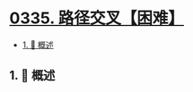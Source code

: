 # [0335. 路径交叉【困难】](https://github.com/Tdahuyou/TNotes.leetcode/tree/main/notes/0335.%20%E8%B7%AF%E5%BE%84%E4%BA%A4%E5%8F%89%E3%80%90%E5%9B%B0%E9%9A%BE%E3%80%91)

<!-- region:toc -->

- [1. 📝 概述](#1--概述)

<!-- endregion:toc -->

## 1. 📝 概述
